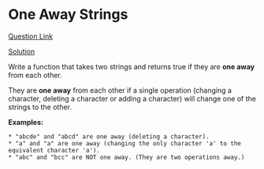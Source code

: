 # One Away Strings

[Question Link](https://www.udemy.com/course/11-essential-coding-interview-questions/learn/quiz/379170#overview)

[Solution](https://github.com/apvasanth03/CodingProblem/blob/master/src/main/kotlin/com/vasanth/codingproblem/essentialquestions/string/OneAwayStrings.kt)

Write a function that takes two strings and returns true if they are **one away** from each other.

They are **one away** from each other if a single operation (changing a character, deleting a character or
adding a character) will change one of the strings to the other.

**Examples:**

```
* "abcde" and "abcd" are one away (deleting a character).
* "a" and "a" are one away (changing the only character 'a' to the equivalent character 'a').
* "abc" and "bcc" are NOT one away. (They are two operations away.)
```